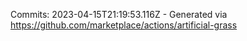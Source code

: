 Commits: 2023-04-15T21:19:53.116Z - Generated via https://github.com/marketplace/actions/artificial-grass
<br>

